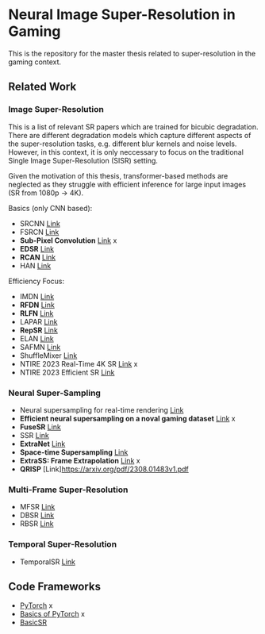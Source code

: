 # Neural Image Super-Resolution in Gaming
This is the repository for the master thesis related to super-resolution in the gaming context.

## Related Work

### Image Super-Resolution
This is a list of relevant SR papers which are trained for bicubic degradation. There are different degradation models which capture different aspects of the super-resolution tasks, e.g. different blur kernels and noise levels. However, in this context, it is only neccessary to focus on the traditional Single Image Super-Resolution (SISR) setting.

Given the motivation of this thesis, transformer-based methods are neglected as they struggle with efficient inference for large input images (SR from 1080p -> 4K).

Basics (only CNN based):
- SRCNN [Link](https://arxiv.org/abs/1501.00092)
- FSRCN [Link](https://arxiv.org/abs/1608.00367)
- **Sub-Pixel Convolution** [Link](https://arxiv.org/abs/1609.05158) x
- **EDSR** [Link](https://arxiv.org/abs/1707.02921)
- **RCAN** [Link](https://arxiv.org/abs/1807.02758)
- HAN [Link](https://arxiv.org/pdf/2008.08767.pdf)


Efficiency Focus:
- IMDN [Link](https://arxiv.org/pdf/1909.11856.pdf)
- **RFDN** [Link](https://arxiv.org/pdf/2009.11551.pdf)
- **RLFN** [Link](https://arxiv.org/pdf/2205.07514.pdf)
- LAPAR [Link](https://papers.nips.cc/paper/2020/file/eaae339c4d89fc102edd9dbdb6a28915-Paper.pdf)
- **RepSR** [Link](https://arxiv.org/pdf/2205.05671.pdf)
- ELAN [Link](https://www4.comp.polyu.edu.hk/~cslzhang/paper/ECCV_2022_ELAN.pdf)
- SAFMN [Link](https://arxiv.org/pdf/2302.13800.pdf)
- ShuffleMixer [Link](https://arxiv.org/pdf/2205.15175.pdf)
- NTIRE 2023 Real-Time 4K SR [Link](https://openaccess.thecvf.com/content/CVPR2023W/NTIRE/papers/Conde_Efficient_Deep_Models_for_Real-Time_4K_Image_Super-Resolution._NTIRE_2023_CVPRW_2023_paper.pdf) x
- NTIRE 2023 Efficient SR [Link](https://openaccess.thecvf.com/content/CVPR2023W/NTIRE/papers/Li_NTIRE_2023_Challenge_on_Efficient_Super-Resolution_Methods_and_Results_CVPRW_2023_paper.pdf)

### Neural Super-Sampling
- Neural supersampling for real-time rendering [Link](https://dl.acm.org/doi/abs/10.1145/3386569.3392376)
- **Efficient neural supersampling on a noval gaming dataset** [Link](http://openaccess.thecvf.com/content/ICCV2023/papers/Mercier_Efficient_Neural_Supersampling_on_a_Novel_Gaming_Dataset_ICCV_2023_paper.pdf) x
- **FuseSR** [Link](https://arxiv.org/abs/2310.09726)
- SSR [Link](https://arxiv.org/pdf/2301.01036.pdf)
- **ExtraNet** [Link](https://dl.acm.org/doi/abs/10.1145/3478513.3480531)
- **Space-time Supersampling** [Link](https://arxiv.org/pdf/2312.10890v1.pdf)
- **ExtraSS: Frame Extrapolation** [Link](https://dl.acm.org/doi/pdf/10.1145/3610548.3618224) x
- **QRISP** [Link]https://arxiv.org/pdf/2308.01483v1.pdf

### Multi-Frame Super-Resolution
- MFSR [Link](https://dl.acm.org/doi/pdf/10.1145/3306346.3323024)
- DBSR [Link](https://openaccess.thecvf.com/content/CVPR2021/papers/Bhat_Deep_Burst_Super-Resolution_CVPR_2021_paper.pdf)
- RBSR [Link](https://arxiv.org/abs/2306.17595)
### Temporal Super-Resolution
- TemporalSR [Link](https://www.wisdom.weizmann.ac.il/~vision/DeepTemporalSR/supplementary/AcrossScalesAndDimensions_ECCV2020.pdf)

## Code Frameworks
- [PyTorch](https://pytorch.org) x
- [Basics of PyTorch](https://pytorch.org/tutorials/) x
- [BasicSR](https://github.com/XPixelGroup/BasicSR)
